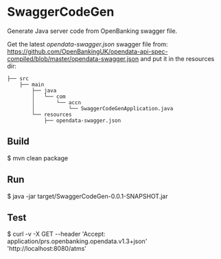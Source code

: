 # SwaggerCodeGen

Generate Java server code from OpenBanking swagger file.


Get the latest *opendata-swagger.json* swagger file from: https://github.com/OpenBankingUK/opendata-api-spec-compiled/blob/master/opendata-swagger.json
and put it in the resources dir:

    ├── src
        ├── main
            ├── java
            │   └── com
            │       └── accn
            │           └── SwaggerCodeGenApplication.java
            └── resources
                ├── opendata-swagger.json


## Build

$ mvn clean package

## Run

$ java -jar target/SwaggerCodeGen-0.0.1-SNAPSHOT.jar

## Test

$ curl -v -X GET --header 'Accept: application/prs.openbanking.opendata.v1.3+json' 'http://localhost:8080/atms'
